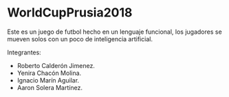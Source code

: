 # WorldCupPrusia2018
Este es un juego de futbol hecho en un lenguaje funcional, los jugadores se mueven solos con un poco de inteligencia artificial.

Integrantes:
  - Roberto Calderón Jimenez.
  - Yenira Chacón Molina.
  - Ignacio Marín Aguilar.
  - Aaron Solera Martínez.
